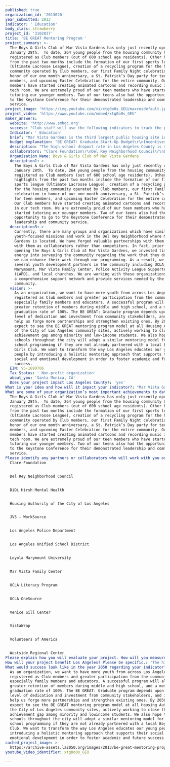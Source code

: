 ```yaml
---
published: true
organization_id: '2013020'
year_submitted: 2013
indicator: ' Education'
body_class: strawberry
project_id: '3102037'
title: 'BE GREAT Mentoring Program '
project_summary: >-
  The Boys & Girls Club of Mar Vista Gardens has only just recently opened on
  January 28th.  To date, 264 young people from the housing community have
  registered as Club members (out of 600 school age residents). Other highlights
  from the past two months include the formation of our first sports league
  (Ultimate Lacrosse League), creation of a recycling program for the housing
  community operated by Club members, our first Family Night celebration in
  honor of our one month anniversary, a St. Patrick’s Day party for teen
  members, and upcoming Easter Celebration for the entire community. Our Club
  members have started creating animated cartoons and recording music in our
  tech room. We are extremely proud of our teen members who have started
  tutoring our younger members. Two of our teens also had the opportunity to go
  to the Keystone Conference for their demonstrated leadership and community
  service.
project_image: 'https://img.youtube.com/vi/xtg0o0s_GEU/maxresdefault.jpg'
project_video: 'https://www.youtube.com/embed/xtg0o0s_GEU'
maker_answers:
  website: 'http://www.smbgc.org'
  success: "Club staff will use the following indicators to track the progress of BE GREAT: Graduate participants:\r\n•\tFrequency of attendance\r\n•\tPercent of surveyed members that are performing at grade level (based on age)\r\n•\tHighest level of schooling that members expect to complete\r\n•\tPercent of surveyed members that expect to complete high school\r\n•\tPercent of members that report an optimal Club Experience based on their relationship with a caring adult\r\n•\tExtent to which members feel connected to school as demonstrated through grades, school attendance, and effort and interest in school work.\r\n\r\nEach of these indicators was chosen for its usefulness to either demonstrate or predict a young person’s achievement of one or more positive outcomes. The indicators are research-based and age-appropriate. \r\n\r\nData collection will be conducted through several mechanisms including member self-reporting, partnerships with local schools, and BGCA’s National Youth Outcomes Initiative (NYOI). The NYOI connects our Club member tracking database with the National Outcomes Database, which collects and analyzes member demographics such as attendance, program participation and community service hours. The majority of program indicators will be collected using the National Outcomes Survey, which asks age-appropriate questions about member behaviors and attitudes regarding the Club experience as well as academic achievement, good character and citizenship, and healthy lifestyles. Surveys are available in both English and Spanish."
  Indicator: ' Education'
  brief: "Mar Vista Gardens is the third largest public housing site in the city of Los Angeles and is located in the 5th most crime-ridden neighborhood.  The average household income at Mar Vista Gardens is $1,713 per month, more than half of households live at poverty level, and 67% of adult residents do not have a high school diploma. Currently, 600 school age youth live in this community.\r\n\r\nOur idea is to provide an after-school mentoring program that ensures that all the children in the Mar Vista Gardens community have the opportunity to build successful and productive futures for themselves and their families. The BE GREAT: Graduate program is the Boys & Girls Club’s solution to the low educational attainment rates and cycle of poverty in low-income communities like Mar Vista Gardens. BE GREAT is an evidence-based dropout intervention program that targets young people who are most vulnerable to dropping out of school. The program is based on the University of Minnesota’s Check & Connect model, which is one of 27 dropout intervention programs reviewed by the U.S. Department of Education thus far.  It is proven to have positive effects for keeping youth in school. \r\n\r\nThe Boys & Girls Club of Mar Vista Gardens will implement the BE GREAT: Graduate model to support and encourage academic achievement for young residents, ages 6 to 18 years. The BE GREAT program has three components: \r\n\r\n1)\tMentor-Youth Relationships – Club staff and community volunteers build long-term mentoring relationships with youth by creating an environment of trust and open communication. The goal is to instill in young people the belief that “they can, they want to, and they belong.”\r\n2)\tIntentional Tracking – Club staff watch for warning signs of student withdrawal from school (i.e. attendance, behavior and course failure). As mentors, they work with program participants to develop timely intervention that focuses on reducing negative factors, increasing strengths, problem solving and persistence. \r\n3)\tEnhanced Club-School-Home Partnership and Communication – The Club and local schools work together to share information. The Club proactively reaches out to parents in order to engage them in their children’s education.\r\n\r\nResearch conducted by Boys & Girls Clubs of America suggests that youth who attend program approximately once per week are more likely to demonstrate positive outcomes than those who attend less frequently. In order to ensure that our BE GREAT program is the most effective, we need to incorporate it into a comprehensive youth development program that provides a safe environment and fun, engaging activities. Support from the Goldhirsh Foundation and the LA2050 Challenge would allow us to create an interactive space where youth feel comfortable learning, playing, and building trusting relationships. Resources for an effective BE GREAT program include professional and committed youth development staff, a strong community volunteer program, academic enrichment activities in language arts and STEM subjects, and engaging space for learning, playing and socializing.\r\n\r\nThe Boys & Girls Club of Mar Vista Gardens is still in the process of building and creating the necessary resources to realize our goal of operating a successful BE GREAT: Graduate program. Since we opened on January 28, 2013, more than 250 of the 600 school-age youth who live in the community have registered as Club members. Because membership is also open to youth from the surrounding neighborhood, we have the potential to serve hundreds more young people. The BE GREAT program would provide mentoring for all registered Club members, ensuring that they receive consistent support from caring and trusted adults. Moreover, it fulfills a critical need by addressing social and emotional problems that homework help and tutoring alone do not solve."
  budget explanation: "BE GREAT: Graduate Start-Up Budget\r\nIncentives and Recognition \t\t\t\t\t                        $1000\r\nField Trips (Transportation and Admission Costs)\t\t\t$3000\r\nSound Studio (Music Equipment)\t\t\t\t                        $5000\r\nLearning Center (Books, Educational Materials)               \t$5000\r\nCommunity Outreach (Marketing and Special Events)\t\t$8000\r\nKitchen (Cooking Supplies and Appliances)\t\t\t        $8000\r\nSports Equipment (Sports Balls, Goals, and Equipment)\t$10,000\r\nSocial Recreation/Art Room (Games, Art Supplies, etc.)\t\t$10,000\r\nPersonnel Costs (5% of Staff Salaries)\t\t\t\t        $15,000\r\nTeen Center (Furniture and Games for Lounge)\t\t\t$15,000\r\nComputer Lab (Equipment and Licenses for Software)\t\t$20,000\r\n\r\nTOTAL\t\t\t\t\t\t\t\t          $100,000\r\n\r\nSupport from the LA2050 Challenge and Goldhirsh Foundation would go toward building resources to support a comprehensive mentorship program. The Club facilities at Mar Vista Gardens are in a state of disrepair and undergoing renovation. We currently do not have supplies to support the academic enrichment and recreational activities which are the foundation of the BE GREAT: Graduate program. These activities will focus on education, healthy lifestyles, sports and recreation, character and good citizenship, and the arts. While funding would primarily be used for equipment, supplies and materials for activities, a smaller percentage will be used to create a welcoming space, conduct outreach to families and the greater community, and directly support our Club staff, who will serve as mentors for the program."
  description: "The high school dropout rate in Los Angeles County is more than 20%. This rate is even higher for Hispanic and black students and students from low-income households. The community at Mar Vista Gardens, which is 84% Hispanic and has 55% of households living at the federal poverty level, is highly representative of this achievement gap. Through this project, we would be able to establish the BE GREAT program at Mar Vista Gardens as a model for other low-income and public housing communities. In fact, the Housing Authority of the City of Los Angeles (HACLA) plans to use our after-school program, which is built around BE GREAT, as the model for youth programs at all of its housing sites. As a result, the program has the potential to impact nearly 7,000 young HACLA residents, and this number is continuing to grow as HACLA develops more low-income housing sites.\r\n\r\nSpecifically, the BE GREAT model has proven to have the following results for youth participants who complete the program (based on data collected by the Boys & Girls Clubs of America over two years):\r\n•\t54% maintained or improved their school attendance \r\n•\t77% showed a constant or improved grade in reading\r\n•\t74% showed a constant or improved grade in math\r\n•\t56% maintained or improved their behavior at school\r\n•\t98% progressed to the next grade level on time\r\n\r\nBy implementing BE GREAT at Mar Vista Gardens, our ultimate goal is to break the cycle of poverty for families living in the community.  BE GREAT uses strength-based strategies and problem solving techniques to help young people develop the academic, emotional and social skills necessary to succeed in school. Improved academic achievement will encourage students to stay in school and graduate on time, thus increasing opportunities for advancement through college and employment."
  collaborators: "Clare Foundation\r\nDel Rey Neighborhood Council\r\nDiDi Hirsh Mental Health\r\nHousing Authority of the City of Los Angeles\r\nJVS – WorkSource\r\nLos Angeles Police Department\r\nLos Angeles Unified School District\r\nLoyola Marymount University\r\nMar Vista Family Center\r\nUCLA Literacy Program\r\nUCLA OneSource\r\nVenice Sill Center\r\nVista-Wrap\r\nVolunteers of America\r\nWestside Regional Center"
  Organization Name: Boys & Girls Club of Mar Vista Gardens
  description1: >-
    The Boys & Girls Club of Mar Vista Gardens has only just recently opened on
    January 28th.  To date, 264 young people from the housing community have
    registered as Club members (out of 600 school age residents). Other
    highlights from the past two months include the formation of our first
    sports league (Ultimate Lacrosse League), creation of a recycling program
    for the housing community operated by Club members, our first Family Night
    celebration in honor of our one month anniversary, a St. Patrick’s Day party
    for teen members, and upcoming Easter Celebration for the entire community.
    Our Club members have started creating animated cartoons and recording music
    in our tech room. We are extremely proud of our teen members who have
    started tutoring our younger members. Two of our teens also had the
    opportunity to go to the Keystone Conference for their demonstrated
    leadership and community service.
  description3: >-
    Currently, there are many groups and organizations which have similarly
    youth-focused missions and work in the Del Rey Neighborhood where Mar Vista
    Gardens is located. We have forged valuable partnerships with them and work
    with them as collaborators rather than competitors. In fact, prior to
    opening the Boys & Girls Club at Mar Vista Gardens, we invested time and
    energy into surveying the community regarding the work that they do and how
    we can enhance their work through our programming. As a result, we have
    several youth development partners in the community including UCLA, Loyola
    Marymount, Mar Vista Family Center, Police Activity League Supporters
    (LAPD), and local churches. We are working with these organizations to build
    a comprehensive support network and provide services needed by the
    community.
  vision: >-
    As an organization, we want to have more youth from across Los Angeles
    registered as Club members and greater participation from the community,
    especially family members and educators. A successful program will also mean
    greater retention of members during middle and high school, and a member
    graduation rate of 100%. The BE GREAT: Graduate program depends upon a high
    level of dedication and investment from community stakeholders, and it will
    help us forge more partnerships and strengthen existing ones. By 2050, we
    expect to see the BE GREAT mentoring program model at all Housing Authority
    of the City of Los Angeles community sites, actively working to close the
    achievement gap among minority and low-income students. We also hope that
    schools throughout the city will adopt a similar mentoring model for after
    school programming if they are not already partnered with a local Boys &
    Girls Club. We want to transform the way Los Angeles educates our young
    people by introducing a holistic mentoring approach that supports their
    social and emotional development in order to foster academic and future
    success.
  EIN: 95-1890706
  Tax Status: ' Non-profit organization'
  about_you: 'Santa Monica, CA'
  Does your project impact Los Angeles County?: 'yes'
What is your idea and how will it impact your indicator?: "Mar Vista Gardens is the third largest public housing site in the city of Los Angeles and is located in the 5th most crimeridden neighborhood.  The average household income at Mar Vista Gardens is $1,713 per month, more than half of households live at poverty level, and 67% of adult residents do not have a high school diploma. Currently, 600 school age youth live in this community.\n\n\n\n\n\nOur idea is to provide an afterschool mentoring program that ensures that all the children in the Mar Vista Gardens community have the opportunity to build successful and productive futures for themselves and their families. The BE GREAT: Graduate program is the Boys & Girls Club’s solution to the low educational attainment rates and cycle of poverty in lowincome communities like Mar Vista Gardens. BE GREAT is an evidencebased dropout intervention program that targets young people who are most vulnerable to dropping out of school. The program is based on the University of Minnesota’s Check & Connect model, which is one of 27 dropout intervention programs reviewed by the U.S. Department of Education thus far.  It is proven to have positive effects for keeping youth in school. \n\n\n\n\n\nThe Boys & Girls Club of Mar Vista Gardens will implement the BE GREAT: Graduate model to support and encourage academic achievement for young residents, ages 6 to 18 years. The BE GREAT program has three components: \n\n\n\n\n\n1)\tMentorYouth Relationships — Club staff and community volunteers build longterm mentoring relationships with youth by creating an environment of trust and open communication. The goal is to instill in young people the belief that “they can, they want to, and they belong.”\n\n\n2)\tIntentional Tracking — Club staff watch for warning signs of student withdrawal from school (i.e. attendance, behavior and course failure). As mentors, they work with program participants to develop timely intervention that focuses on reducing negative factors, increasing strengths, problem solving and persistence. \n\n\n3)\tEnhanced ClubSchoolHome Partnership and Communication — The Club and local schools work together to share information. The Club proactively reaches out to parents in order to engage them in their children’s education.\n\n\n\n\n\nResearch conducted by Boys & Girls Clubs of America suggests that youth who attend program approximately once per week are more likely to demonstrate positive outcomes than those who attend less frequently. In order to ensure that our BE GREAT program is the most effective, we need to incorporate it into a comprehensive youth development program that provides a safe environment and fun, engaging activities. Support from the Goldhirsh Foundation and the LA2050 Challenge would allow us to create an interactive space where youth feel comfortable learning, playing, and building trusting relationships. Resources for an effective BE GREAT program include professional and committed youth development staff, a strong community volunteer program, academic enrichment activities in language arts and STEM subjects, and engaging space for learning, playing and socializing.\n\n\n\n\n\nThe Boys & Girls Club of Mar Vista Gardens is still in the process of building and creating the necessary resources to realize our goal of operating a successful BE GREAT: Graduate program. Since we opened on January 28, 2013, more than 250 of the 600 schoolage youth who live in the community have registered as Club members. Because membership is also open to youth from the surrounding neighborhood, we have the potential to serve hundreds more young people. The BE GREAT program would provide mentoring for all registered Club members, ensuring that they receive consistent support from caring and trusted adults. Moreover, it fulfills a critical need by addressing social and emotional problems that homework help and tutoring alone do not solve."
What are some of your organization’s most important achievements to date?: >-
  The Boys & Girls Club of Mar Vista Gardens has only just recently opened on
  January 28th.  To date, 264 young people from the housing community have
  registered as Club members (out of 600 school age residents). Other highlights
  from the past two months include the formation of our first sports league
  (Ultimate Lacrosse League), creation of a recycling program for the housing
  community operated by Club members, our first Family Night celebration in
  honor of our one month anniversary, a St. Patrick’s Day party for teen
  members, and upcoming Easter Celebration for the entire community. Our Club
  members have started creating animated cartoons and recording music in our
  tech room. We are extremely proud of our teen members who have started
  tutoring our younger members. Two of our teens also had the opportunity to go
  to the Keystone Conference for their demonstrated leadership and community
  service.
Please identify any partners or collaborators who will work with you on this project.: |-
  Clare Foundation


  Del Rey Neighborhood Council


  DiDi Hirsh Mental Health


  Housing Authority of the City of Los Angeles


  JVS — WorkSource


  Los Angeles Police Department


  Los Angeles Unified School District


  Loyola Marymount University


  Mar Vista Family Center


  UCLA Literacy Program


  UCLA OneSource


  Venice Sill Center


  VistaWrap


  Volunteers of America


  Westside Regional Center
Please explain how you will evaluate your project. How will you measure success?: "Club staff will use the following indicators to track the progress of BE GREAT: Graduate participants:\n\n\n*\tFrequency of attendance\n\n\n*\tPercent of surveyed members that are performing at grade level (based on age)\n\n\n*\tHighest level of schooling that members expect to complete\n\n\n*\tPercent of surveyed members that expect to complete high school\n\n\n*\tPercent of members that report an optimal Club Experience based on their relationship with a caring adult\n\n\n*\tExtent to which members feel connected to school as demonstrated through grades, school attendance, and effort and interest in school work.\n\n\n\n\n\nEach of these indicators was chosen for its usefulness to either demonstrate or predict a young person’s achievement of one or more positive outcomes. The indicators are researchbased and ageappropriate. \n\n\n\n\n\nData collection will be conducted through several mechanisms including member selfreporting, partnerships with local schools, and BGCA’s National Youth Outcomes Initiative (NYOI). The NYOI connects our Club member tracking database with the National Outcomes Database, which collects and analyzes member demographics such as attendance, program participation and community service hours. The majority of program indicators will be collected using the National Outcomes Survey, which asks ageappropriate questions about member behaviors and attitudes regarding the Club experience as well as academic achievement, good character and citizenship, and healthy lifestyles. Surveys are available in both English and Spanish."
How will your project benefit Los Angeles? Please be specific.: "The high school dropout rate in Los Angeles County is more than 20%. This rate is even higher for Hispanic and black students and students from lowincome households. The community at Mar Vista Gardens, which is 84% Hispanic and has 55% of households living at the federal poverty level, is highly representative of this achievement gap. Through this project, we would be able to establish the BE GREAT program at Mar Vista Gardens as a model for other lowincome and public housing communities. In fact, the Housing Authority of the City of Los Angeles (HACLA) plans to use our afterschool program, which is built around BE GREAT, as the model for youth programs at all of its housing sites. As a result, the program has the potential to impact nearly 7,000 young HACLA residents, and this number is continuing to grow as HACLA develops more lowincome housing sites.\n\n\n\n\n\nSpecifically, the BE GREAT model has proven to have the following results for youth participants who complete the program (based on data collected by the Boys & Girls Clubs of America over two years):\n\n\n*\t54% maintained or improved their school attendance \n\n\n*\t77% showed a constant or improved grade in reading\n\n\n*\t74% showed a constant or improved grade in math\n\n\n*\t56% maintained or improved their behavior at school\n\n\n*\t98% progressed to the next grade level on time\n\n\n\n\n\nBy implementing BE GREAT at Mar Vista Gardens, our ultimate goal is to break the cycle of poverty for families living in the community.  BE GREAT uses strengthbased strategies and problem solving techniques to help young people develop the academic, emotional and social skills necessary to succeed in school. Improved academic achievement will encourage students to stay in school and graduate on time, thus increasing opportunities for advancement through college and employment."
What would success look like in the year 2050 regarding your indicator?: >-
  As an organization, we want to have more youth from across Los Angeles
  registered as Club members and greater participation from the community,
  especially family members and educators. A successful program will also mean
  greater retention of members during middle and high school, and a member
  graduation rate of 100%. The BE GREAT: Graduate program depends upon a high
  level of dedication and investment from community stakeholders, and it will
  help us forge more partnerships and strengthen existing ones. By 2050, we
  expect to see the BE GREAT mentoring program model at all Housing Authority of
  the City of Los Angeles community sites, actively working to close the
  achievement gap among minority and lowincome students. We also hope that
  schools throughout the city will adopt a similar mentoring model for after
  school programming if they are not already partnered with a local Boys & Girls
  Club. We want to transform the way Los Angeles educates our young people by
  introducing a holistic mentoring approach that supports their social and
  emotional development in order to foster academic and future success.
cached_project_image: >-
  https://archive-assets.la2050.org/images/2013/be-great-mentoring-program/img.youtube.com/vi/xtg0o0s_GEU/maxresdefault.jpg
youtube_video_identifier: xtg0o0s_GEU

---
```

